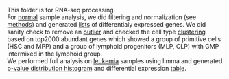 This folder is for RNA-seq processing.  
For [normal](https://github.com/STAT540-UBC/team_Bloodies/tree/master/Results/2.RNA-seq/Normal) sample analysis, we did filtering and normalization (see [methods](https://github.com/STAT540-UBC/team_Bloodies/tree/master/Methods/RNAseq_Normal)) and generated [lists](https://github.com/STAT540-UBC/team_Bloodies/tree/master/Results/2.RNA-seq/Normal/Genelist) of differentialy expressed genes. We did sanity check to remove an [outlier]() and checked the cell type [clustering](https://github.com/STAT540-UBC/team_Bloodies/blob/master/Results/2.RNA-seq/Normal/Normal_heatmap_clustering.pdf) based on top2000 abundant genes which showed a group of primitive cells (HSC and MPP) and a group of lymphoid progenitors (MLP, CLP) with GMP intermixed in the lymphoid group.  
We performed full analysis on [leukemia](https://github.com/STAT540-UBC/team_Bloodies/tree/master/Results/2.RNA-seq/Leukemia) samples using limma and generated [p-value distribution histogram](https://github.com/STAT540-UBC/team_Bloodies/blob/master/Results/2.RNA-seq/Leukemia/results/p-value-distribution.pdf) and differential expression [table](https://github.com/STAT540-UBC/team_Bloodies/blob/master/Results/2.RNA-seq/Leukemia/results/toptable.txt).

 
